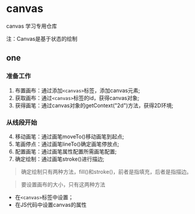 # canvas
canvas 学习专用仓库

注：Canvas是基于状态的绘制

## one

### 准备工作

1. 布置画布：通过添加`<canvas>`标签，添加canvas元素;
2. 获取画布：通过`<canvas>`标签的id，获得canvas对象;
3. 获得画笔：通过canvas对象的getContext("2d")方法，获得2D环境;

### 从线段开始

4. 移动画笔：通过画笔moveTo()移动画笔到起点;
5. 笔画停点：通过画笔lineTo()确定画笔停放点;
6. 配置画笔：通过画笔属性配置所需画笔配置;
7. 确定绘制：通过画笔stroke()进行描边;

> 确定绘制只有两种方法，fill()和stroke()，前者是指填充，后者是指描边。

> 要设置画布的大小，只有这两种方法
  - 在`<canvas>`标签中设置；
  - 在JS代码中设置canvas的属性